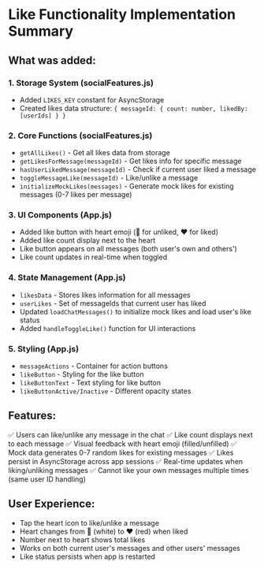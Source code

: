 # Like Functionality Implementation Summary

## What was added:

### 1. Storage System (socialFeatures.js)
- Added `LIKES_KEY` constant for AsyncStorage
- Created likes data structure: `{ messageId: { count: number, likedBy: [userIds] } }`

### 2. Core Functions (socialFeatures.js)
- `getAllLikes()` - Get all likes data from storage
- `getLikesForMessage(messageId)` - Get likes info for specific message
- `hasUserLikedMessage(messageId)` - Check if current user liked a message
- `toggleMessageLike(messageId)` - Like/unlike a message
- `initializeMockLikes(messages)` - Generate mock likes for existing messages (0-7 likes per message)

### 3. UI Components (App.js)
- Added like button with heart emoji (🤍 for unliked, ❤️ for liked)
- Added like count display next to the heart
- Like button appears on all messages (both user's own and others')
- Like count updates in real-time when toggled

### 4. State Management (App.js)
- `likesData` - Stores likes information for all messages
- `userLikes` - Set of messageIds that current user has liked
- Updated `loadChatMessages()` to initialize mock likes and load user's like status
- Added `handleToggleLike()` function for UI interactions

### 5. Styling (App.js)
- `messageActions` - Container for action buttons
- `likeButton` - Styling for the like button
- `likeButtonText` - Text styling for like button
- `likeButtonActive/Inactive` - Different opacity states

## Features:
✅ Users can like/unlike any message in the chat
✅ Like count displays next to each message
✅ Visual feedback with heart emoji (filled/unfilled)
✅ Mock data generates 0-7 random likes for existing messages
✅ Likes persist in AsyncStorage across app sessions
✅ Real-time updates when liking/unliking messages
✅ Cannot like your own messages multiple times (same user ID handling)

## User Experience:
- Tap the heart icon to like/unlike a message
- Heart changes from 🤍 (white) to ❤️ (red) when liked
- Number next to heart shows total likes
- Works on both current user's messages and other users' messages
- Like status persists when app is restarted